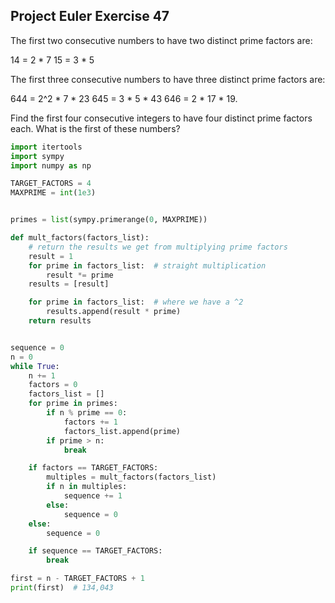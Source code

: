 ## Project Euler Exercise 47

The first two consecutive numbers to have two distinct prime factors are:

14 = 2 * 7
15 = 3 * 5

The first three consecutive numbers to have three distinct prime factors are:

644 = 2^2 * 7 * 23
645 = 3 * 5 * 43
646 = 2 * 17 * 19.

Find the first four consecutive integers to have four distinct prime factors each.
What is the first of these numbers?

```python
import itertools
import sympy
import numpy as np

TARGET_FACTORS = 4
MAXPRIME = int(1e3)


primes = list(sympy.primerange(0, MAXPRIME))

def mult_factors(factors_list):
    # return the results we get from multiplying prime factors
    result = 1
    for prime in factors_list:  # straight multiplication
        result *= prime
    results = [result]

    for prime in factors_list:  # where we have a ^2
        results.append(result * prime)
    return results


sequence = 0
n = 0
while True:
    n += 1
    factors = 0
    factors_list = []
    for prime in primes:
        if n % prime == 0:
            factors += 1
            factors_list.append(prime)
        if prime > n:
            break

    if factors == TARGET_FACTORS:
        multiples = mult_factors(factors_list)
        if n in multiples:
            sequence += 1
        else:
            sequence = 0
    else:
        sequence = 0

    if sequence == TARGET_FACTORS:
        break

first = n - TARGET_FACTORS + 1
print(first)  # 134,043
```
